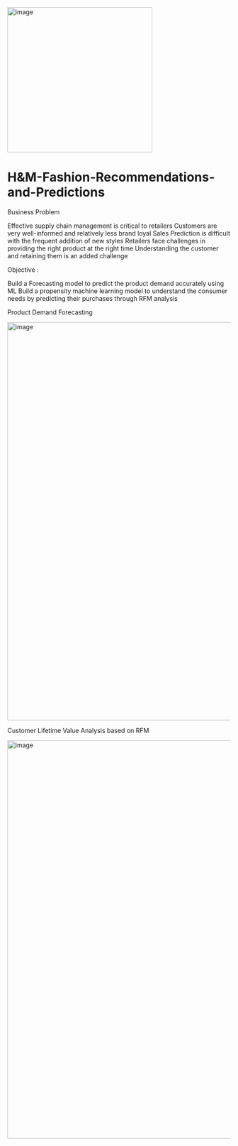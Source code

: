 <img width="327" alt="image" src="https://user-images.githubusercontent.com/90289879/193695870-fcca2f70-bd0a-45d9-86c3-6017f10d7332.png">

# H&M-Fashion-Recommendations-and-Predictions

Business Problem 

Effective supply chain management is critical to retailers
Customers are very well-informed and relatively less brand loyal 
Sales Prediction is difficult​  with the frequent addition of new styles
Retailers face challenges in providing the right product at the right time
Understanding the customer and retaining them is an added challenge 

Objective :

Build a Forecasting model to predict the product demand accurately using ML
Build a propensity machine learning model to understand the consumer needs by predicting their purchases through RFM analysis 

Product Demand Forecasting

<img width="898" alt="image" src="https://user-images.githubusercontent.com/90289879/193695650-682bd959-8b27-41a8-bd5c-cb01d2f984ed.png">

Customer Lifetime Value Analysis based on RFM 

<img width="898" alt="image" src="https://user-images.githubusercontent.com/90289879/193695679-4333303f-2cf5-43b9-ba5b-4b6d8840eb8f.png">

